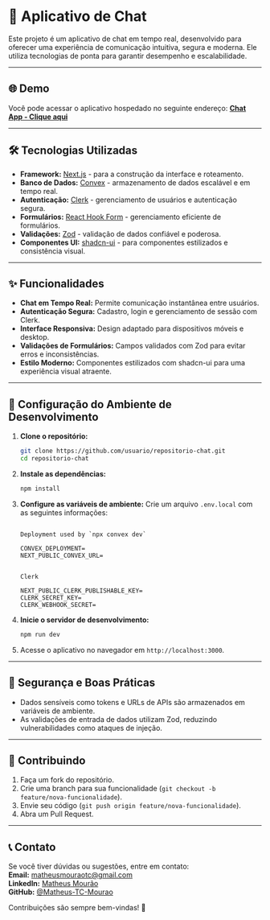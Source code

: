 # 📱 Aplicativo de Chat

Este projeto é um aplicativo de chat em tempo real, desenvolvido para oferecer uma experiência de comunicação intuitiva, segura e moderna. Ele utiliza tecnologias de ponta para garantir desempenho e escalabilidade.

---

## 🌐 Demo

Você pode acessar o aplicativo hospedado no seguinte endereço:
**[Chat App - Clique aqui](https://chat-app-mt.vercel.app/conversations)**

---

## 🛠 Tecnologias Utilizadas

- **Framework:** [Next.js](https://nextjs.org/) - para a construção da interface e roteamento.
- **Banco de Dados:** [Convex](https://www.convex.dev/) - armazenamento de dados escalável e em tempo real.
- **Autenticação:** [Clerk](https://clerk.dev/) - gerenciamento de usuários e autenticação segura.
- **Formulários:** [React Hook Form](https://react-hook-form.com/) - gerenciamento eficiente de formulários.
- **Validações:** [Zod](https://zod.dev/) - validação de dados confiável e poderosa.
- **Componentes UI:** [shadcn-ui](https://ui.shadcn.dev/) - para componentes estilizados e consistência visual.

---

## ✨ Funcionalidades

- **Chat em Tempo Real:** Permite comunicação instantânea entre usuários.
- **Autenticação Segura:** Cadastro, login e gerenciamento de sessão com Clerk.
- **Interface Responsiva:** Design adaptado para dispositivos móveis e desktop.
- **Validações de Formulários:** Campos validados com Zod para evitar erros e inconsistências.
- **Estilo Moderno:** Componentes estilizados com shadcn-ui para uma experiência visual atraente.

---

## 🚀 Configuração do Ambiente de Desenvolvimento

1. **Clone o repositório:**

   ```bash
   git clone https://github.com/usuario/repositorio-chat.git
   cd repositorio-chat
   ```

2. **Instale as dependências:**

   ```bash
   npm install
   ```

3. **Configure as variáveis de ambiente:**
   Crie um arquivo `.env.local` com as seguintes informações:

   ```env

   Deployment used by `npx convex dev`

   CONVEX_DEPLOYMENT=
   NEXT_PUBLIC_CONVEX_URL=


   Clerk

   NEXT_PUBLIC_CLERK_PUBLISHABLE_KEY=
   CLERK_SECRET_KEY=
   CLERK_WEBHOOK_SECRET=

   ```

4. **Inicie o servidor de desenvolvimento:**

   ```bash
   npm run dev
   ```

5. Acesse o aplicativo no navegador em `http://localhost:3000`.

---

## 🔐 Segurança e Boas Práticas

- Dados sensíveis como tokens e URLs de APIs são armazenados em variáveis de ambiente.
- As validações de entrada de dados utilizam Zod, reduzindo vulnerabilidades como ataques de injeção.

---

## 📌 Contribuindo

1. Faça um fork do repositório.
2. Crie uma branch para sua funcionalidade (`git checkout -b feature/nova-funcionalidade`).
3. Envie seu código (`git push origin feature/nova-funcionalidade`).
4. Abra um Pull Request.

---

## 📞 Contato

Se você tiver dúvidas ou sugestões, entre em contato:</br>
**Email:** [matheusmouraotc@gmail.com](matheusmouraotc@gmail.com) </br>
**LinkedIn:** [Matheus Mourão](https://www.linkedin.com/in/matheus-mour%C3%A3o-13a838208/)</br>
**GitHub:** [@Matheus-TC-Mourao](https://github.com/Matheus-TC-Mourao)

Contribuições são sempre bem-vindas! 🎉
